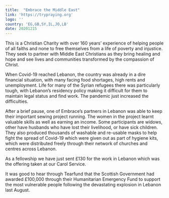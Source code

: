 ```yaml
---
title:  "Embrace the Middle East"
link: 'https://trypraying.org'
logo: ''
country: 'EG,GB,SY,IL,JO,LB'
date: 20201215
---
```

This is a Christian Charity with over 160 years’ experience of helping people of all faiths and none to free themselves from a life of poverty and injustice.  They seek to partner with Middle East Christians as they bring healing and hope and see lives and communities transformed by the compassion of Christ.

When Covid-19 reached Lebanon, the country was already in a dire financial situation, with many facing food shortages, high rents and unemployment.  Life for many of the Syrian refugees there was particularly tough, with Lebanon’s residency policy making it difficult for them to maintain legal status and find work.  The pandemic just increased the difficulties.
 
After a brief pause, one of Embrace’s partners in Lebanon was able to keep their important sewing project running.  The  women in the project learnt valuable skills as well as earning an income.  Some participants are widows, other have husbands who have lost their livelihood, or have sick children.  They also produced thousands of washable and re-usable masks to help fight the spread of Covid-19 which were given out as part of hygiene kits, which were distributed freely through their network of churches and centres across Lebanon. 

As a fellowship we have just sent £130 for the work in Lebanon which was the offering taken at our Carol Service.
 
It was good to hear through Tearfund that the Scottish Government had awarded £100,000 through their Humanitarian Emergency Fund to support the most vulnerable people following the devastating explosion in Lebanon last August.

